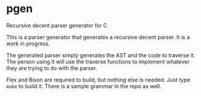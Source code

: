 # pgen
Recursive decent parser generator for C

This is a parser generator that generates a recursive decent parser. It is a work in progress.

The generated parser simply generates the AST and the code to traverse it. The person using it will use the traverse functions to implement whatever they are trying to do with the parser.

Flex and Bison are required to build, but nothing else is needed. Just type ``make`` to build it. There is a sample grammar in the repo as well.
